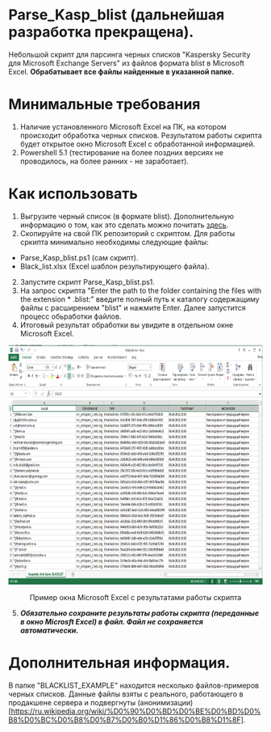 # Parse_Kasp_blist (дальнейшая разработка прекращена).
Небольшой скрипт для парсинга черных списков "Kaspersky Security для Microsoft Exchange Servers" из файлов формата blist в Microsoft Excel. **Обрабатывает все файлы найденные в указанной папке.**

# Минимальные требования
1. Наличие установленного Microsoft Excel на ПК, на котором происходит обработка черных списков. Результатом работы скрипта будет открытое окно Microsoft Excel c обработанной информацией.
2. Powershell 5.1 (тестирование на более поздних версиях не проводилось, на более ранних - не заработает).

# Как использовать
1. Выгрузите черный список (в формате blist). Дополнительную информацию о том, как это сделать можно почитать [здесь](https://support.kaspersky.com/KS4Exchange/9.6/ru-RU/127325.htm).
2. Скопируйте на свой ПК репозиторий с скриптом. Для работы сркипта минимально необходимы следующие файлы:
- Parse_Kasp_blist.ps1 (сам скрипт).
- Black_list.xlsx (Excel шаблон результирующего файла).
2. Запустите скрипт Parse_Kasp_blist.ps1.
3. На запрос скрипта "Enter the path to the folder containing the files with the extension * .blist:" введите полный путь к каталогу содержащиму файлы с расширением "blist" и нажмите Enter. Далее запустится процесс обьработки файлов.
4. Итоговый результат обработки вы увидите в отдельном окне Microsoft Excel.

<p align="center">
  <img width="800" height="474" src="https://github.com/blademoon/Parse_Kasp_blist/blob/master/img/Result_window.png">
</p>
<p align="center">Пример окна Microsoft Excel с результатами работы скрипта</p>

5. ***Обязательно сохраните результаты работы скрипта (переданные в окно Microsft Excel) в файл. Файл не сохраняется автоматически.***

# Дополнительная информация.
В папке "BLACKLIST_EXAMPLE" находится несколько файлов-примеров черных списков. Данные файлы взяты с реального, работающего в продакшене сервера и подвергнуты (анонимизации)[https://ru.wikipedia.org/wiki/%D0%90%D0%BD%D0%BE%D0%BD%D0%B8%D0%BC%D0%B8%D0%B7%D0%B0%D1%86%D0%B8%D1%8F]. 

